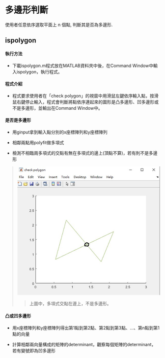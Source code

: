 # 多邊形判斷
使用者任意依序選取平面上 n 個點, 判斷其是否為多邊形.

## ispolygon

#### 執行方法

* 下載ispolygon.m程式放在MATLAB資料夾中後，在Command Window中輸入ispolygon，執行程式。

#### 程式介紹

* 程式要求使用者在「check polygon」的視窗中用滑鼠左鍵依序輸入點，按滑鼠右鍵停止輸入，程式會判斷將點依序連起來的圖形是凸多邊形、凹多邊形或不是多邊形，並輸出在Command Window中。


#### 是否是多邊形

* 用ginput拿到輸入點分別的x座標陣列和y座標陣列

* 相鄰兩點用polyfit做多項式

* 檢測不相臨兩多項式的交點有無在多項式的邊上(頂點不算)，若有則不是多邊形

>![image](https://github.com/NCTU-Math-Software/final_project-hsuchunnien/blob/main/%E4%B8%8D%E6%98%AF%E5%A4%9A%E9%82%8A%E5%BD%A2%E4%BE%8B%E5%AD%90.jpg)
>>上圖中，多項式交點在邊上，不是多邊形。



#### 凸或凹多邊形

* 用x座標陣列和y座標陣列得出第1點到第2點、第2點到第3點、...、第n點到第1點的向量

* 計算相鄰兩向量構成的矩陣的determinant，觀察每個矩陣的determinant，若有變號即為凹多邊形
